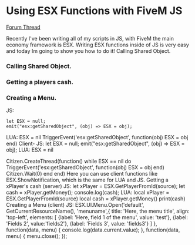 # Using ESX Functions with FiveM JS

[Forum Thread]()

Recently I've been writing all of my scripts in JS, with FiveM the main economy framework is ESX. Writing ESX functions inside of JS is very easy and today Im going to show you how to do it!
Calling Shared Object.


### Calling Shared Object.
### Getting a players cash.
### Creating a Menu.

JS:
```
let ESX = null;
emit("esx:getSharedObject", (obj) => ESX = obj);
```
LUA:
ESX = nil
TriggerEvent('esx:getSharedObject', function(obj) ESX = obj end)
Client-
JS:
let ESX = null;
emit("esx:getSharedObject", (obj) => ESX = obj);
LUA:
ESX = nil

Citizen.CreateThread(function()
while ESX == nil do
TriggerEvent('esx:getSharedObject', function(obj) ESX = obj end)
Citizen.Wait(0)
end
end)
Here you can use client functions like ESX.ShowNotification, which is the same for LUA and JS.
Getting a xPlayer's cash (server)
JS:
let xPlayer = ESX.GetPlayerFromId(source);
let cash = xPlayer.getMoney();
console.log(cash);
LUA:
local xPlayer = ESX.GetPlayerFromId(source)
local cash = xPlayer.getMoney()
print(cash)
Creating a Menu (client)
JS:
ESX.UI.Menu.Open('default', GetCurrentResourceName(), 'menuname',{
title: 'Here, the menu title',
align: 'top-left',
elements: [
{label: 'Here, field 1 of the menu', value: 'test'},
{label: 'Fields 2', value:'fields2'},
{label: 'Fields 3', value: 'fields3'}
]
}, function(data, menu) {
console.log(data.current.value);
}, function(data, menu) {
menu.close();
});

